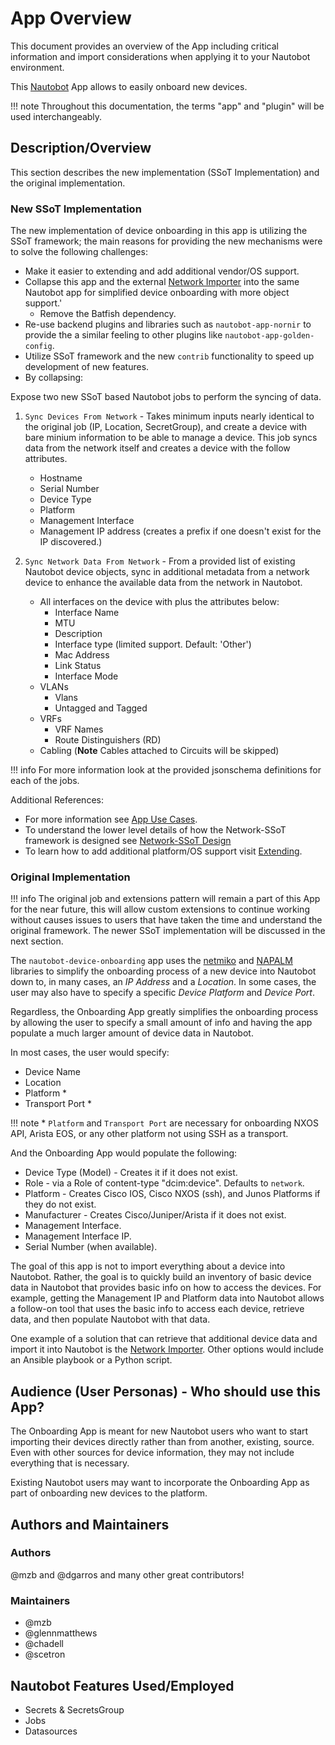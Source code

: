 # App Overview

This document provides an overview of the App including critical information and import considerations when applying it to your Nautobot environment.

This [Nautobot](https://github.com/nautobot/nautobot) App allows to easily onboard new devices.

!!! note
    Throughout this documentation, the terms "app" and "plugin" will be used interchangeably.

## Description/Overview

This section describes the new implementation (SSoT Implementation) and the original implementation.

### New SSoT Implementation

The new implementation of device onboarding in this app is utilizing the SSoT framework; the main reasons for providing the new mechanisms were to solve the following challenges:

- Make it easier to extending and add additional vendor/OS support.
- Collapse this app and the external [Network Importer](https://github.com/networktocode/network-importer) into the same Nautobot app for simplified device onboarding with more object support.'
    - Remove the Batfish dependency.
- Re-use backend plugins and libraries such as `nautobot-app-nornir` to provide the a similar feeling to other plugins like `nautobot-app-golden-config`.
- Utilize SSoT framework and the new `contrib` functionality to speed up development of new features.
- By collapsing:

Expose two new SSoT based Nautobot jobs to perform the syncing of data.

1. `Sync Devices From Network` - Takes minimum inputs nearly identical to the original job (IP, Location, SecretGroup), and create a device with bare minium information to be able to manage a device. This job syncs data from the network itself and creates a device with the follow attributes.
    - Hostname
    - Serial Number
    - Device Type
    - Platform
    - Management Interface
    - Management IP address (creates a prefix if one doesn't exist for the IP discovered.)

2. `Sync Network Data From Network` - From a provided list of existing Nautobot device objects, sync in additional metadata from a network device to enhance the available data from the network in Nautobot.
    - All interfaces on the device with plus the attributes below:
        - Interface Name
        - MTU
        - Description
        - Interface type (limited support. Default: 'Other')
        - Mac Address
        - Link Status
        - Interface Mode
    - VLANs
        - Vlans
        - Untagged and Tagged
    - VRFs
        - VRF Names
        - Route Distinguishers (RD)
    - Cabling (**Note** Cables attached to Circuits will be skipped)

!!! info
    For more information look at the provided jsonschema definitions for each of the jobs.

Additional References:

- For more information see [App Use Cases](./app_use_cases.md).
- To understand the lower level details of how the Network-SSoT framework is designed see [Network-SSoT Design](./app_detailed_design.md)
- To learn how to add additional platform/OS support visit [Extending](./external_interactions.md).

### Original Implementation

!!! info
    The original job and extensions pattern will remain a part of this App for the near future, this will allow custom extensions to continue working without causes issues to users that have taken the time and understand the original framework.  The newer SSoT implementation will be discussed in the next section.

The `nautobot-device-onboarding` app uses the [netmiko](https://github.com/ktbyers/netmiko) and [NAPALM](https://napalm.readthedocs.io/en/latest/) libraries to simplify the onboarding process of a new device into Nautobot down to, in many cases, an *IP Address* and a *Location*. In some cases, the user may also have to specify a specific *Device Platform* and *Device Port*.

Regardless, the Onboarding App greatly simplifies the onboarding process by allowing the user to specify a small amount of info and having the app populate a much larger amount of device data in Nautobot.

In most cases, the user would specify:

- Device Name
- Location
- Platform *
- Transport Port *

!!! note
    * `Platform` and `Transport Port` are necessary for onboarding NXOS API, Arista EOS, or any other platform not using SSH as a transport.

And the Onboarding App would populate the following:

- Device Type (Model) - Creates it if it does not exist.
- Role - via a Role of content-type "dcim:device". Defaults to `network`.
- Platform - Creates Cisco IOS, Cisco NXOS (ssh), and Junos Platforms if they do not exist.
- Manufacturer - Creates Cisco/Juniper/Arista if it does not exist.
- Management Interface.
- Management Interface IP.
- Serial Number (when available).

The goal of this app is not to import everything about a device into Nautobot. Rather, the goal is to quickly build an inventory of basic device data in Nautobot that provides basic info on how to access the devices.
For example, getting the Management IP and Platform data into Nautobot allows a follow-on tool that uses the basic info to access each device, retrieve data, and then populate Nautobot with that data.

One example of a solution that can retrieve that additional device data and import it into Nautobot is the [Network Importer](https://github.com/networktocode/network-importer). Other options would include an Ansible playbook or a Python script.

## Audience (User Personas) - Who should use this App?

The Onboarding App is meant for new Nautobot users who want to start importing their devices directly rather than from another, existing, source. Even with other sources for device information, they may not include everything that is necessary.

Existing Nautobot users may want to incorporate the Onboarding App as part of onboarding new devices to the platform.

## Authors and Maintainers

### Authors

@mzb and @dgarros and many other great contributors!

### Maintainers

- @mzb
- @glennmatthews
- @chadell
- @scetron

## Nautobot Features Used/Employed

- Secrets & SecretsGroup
- Jobs
- Datasources
